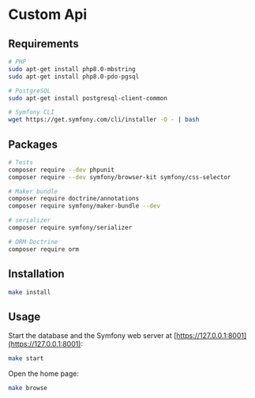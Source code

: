 # Custom Api

## Requirements

```bash
# PHP
sudo apt-get install php8.0-mbstring
sudo apt-get install php8.0-pdo-pgsql

# PostgreSQL
sudo apt-get install postgresql-client-common

# Symfony CLI
wget https://get.symfony.com/cli/installer -O - | bash
```

## Packages

```bash
# Tests
composer require --dev phpunit
composer require --dev symfony/browser-kit symfony/css-selector

# Maker bundle
composer require doctrine/annotations
composer require symfony/maker-bundle --dev

# serializer
composer require symfony/serializer

# ORM Doctrine
composer require orm
```

## Installation

```bash
make install
```

## Usage

Start the database and the Symfony web server at [https://127.0.0.1:8001](https://127.0.0.1:8001):

```bash
make start
```

Open the home page:

```bash
make browse
```